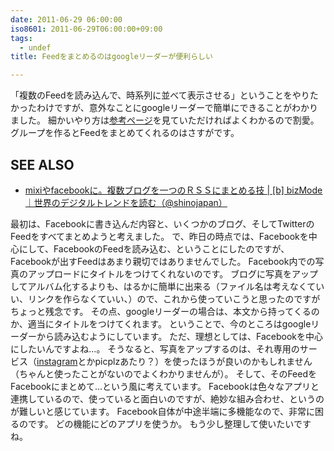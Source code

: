 ```yaml
---
date: 2011-06-29 06:00:00
iso8601: 2011-06-29T06:00:00+09:00
tags:
  - undef
title: Feedをまとめるのはgoogleリーダーが便利らしい

---
```


<p>「複数のFeedを読み込んで、時系列に並べて表示させる」ということをやりたかったわけですが、意外なことにgoogleリーダーで簡単にできることがわかりました。
細かいやり方は<a href="http://www.shinojapan.biz/2009/03/skill/851.html">参考ページ</a>を見ていただければよくわかるので割愛。
グループを作るとFeedをまとめてくれるのはさすがです。</p>

<div id="see_also">
<h2>SEE ALSO</h2>
<ul>
<li><a href="http://www.shinojapan.biz/2009/03/skill/851.html">mixiやfacebookに。複数ブログを一つのＲＳＳにまとめる技 | [b] bizMode｜世界のデジタルトレンドを読む（@shinojapan）</a></li>
</ul>
</div>

<p>
最初は、Facebookに書き込んだ内容と、いくつかのブログ、そしてTwitterのFeedをすべてまとめようと考えました。
で、昨日の時点では、Facebookを中心にして、FacebookのFeedを読み込む、ということにしたのですが、Facebookが出すFeedはあまり親切ではありませんでした。
Facebook内での写真のアップロードにタイトルをつけてくれないのです。
ブログに写真をアップしてアルバム化するよりも、はるかに簡単に出来る（ファイル名は考えなくていい、リンクを作らなくていい、）ので、これから使っていこうと思ったのですがちょっと残念です。
その点、googleリーダーの場合は、本文から持ってくるのか、適当にタイトルをつけてくれます。
ということで、今のところはgoogleリーダーから読み込むようにしています。
ただ、理想としては、Facebookを中心にしたいんですよね&#133;。
そうなると、写真をアップするのは、それ専用のサービス（<a href="http://instagram.com/">instagram</a>とかpicplzあたり？）を使ったほうが良いのかもしれません（ちゃんと使ったことがないのでよくわかりませんが）。
そして、そのFeedをFacebookにまとめて&#133;という風に考えています。
Facebookは色々なアプリと連携しているので、使っていると面白いのですが、絶妙な組み合わせ、というのが難しいと感じています。
Facebook自体が中途半端に多機能なので、非常に困るのです。
どの機能にどのアプリを使うか。
もう少し整理して使いたいですね。</p>
    	